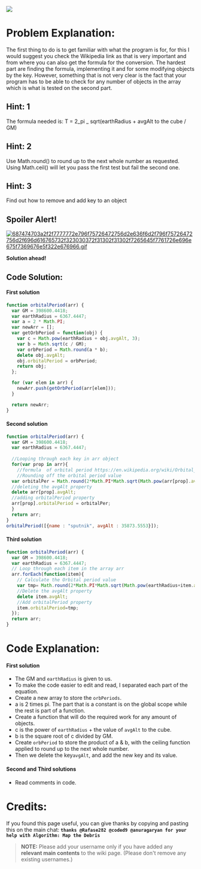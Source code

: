 ![](http://i.imgur.com/jSJ4E7L.jpg)

# Problem Explanation:
The first thing to do is to get familiar with what the program is for, for this I would suggest you check the Wikipedia link as that is very important and from where you can also get the formula for the conversion. The hardest part are finding the formula, implementing it and for some modifying objects by the key. However, something that is not very clear is the fact that your program has to be able to check for any number of objects in the array which is what is tested on the second part.

## Hint: 1
The formula needed is: T = 2_pi _ sqrt(earthRadius + avgAlt to the cube / GM)

## Hint: 2
Use Math.round() to round up to the next whole number as requested. Using Math.ceil() will let you pass the first test but fail the second one.

## Hint: 3
Find out how to remove and add key to an object

## Spoiler Alert!
[![687474703a2f2f7777772e796f75726472756d2e636f6d2f796f75726472756d2f696d616765732f323030372f31302f31302f7265645f7761726e696e675f7369676e5f322e676966.gif](https://files.gitter.im/FreeCodeCamp/Wiki/nlOm/thumb/687474703a2f2f7777772e796f75726472756d2e636f6d2f796f75726472756d2f696d616765732f323030372f31302f31302f7265645f7761726e696e675f7369676e5f322e676966.gif)](https://files.gitter.im/FreeCodeCamp/Wiki/nlOm/687474703a2f2f7777772e796f75726472756d2e636f6d2f796f75726472756d2f696d616765732f323030372f31302f31302f7265645f7761726e696e675f7369676e5f322e676966.gif)

**Solution ahead!**

## Code Solution:
#### First solution

```js
function orbitalPeriod(arr) {
  var GM = 398600.4418;
  var earthRadius = 6367.4447;
  var a = 2 * Math.PI;
  var newArr = [];
  var getOrbPeriod = function(obj) {
    var c = Math.pow(earthRadius + obj.avgAlt, 3);
    var b = Math.sqrt(c / GM);
    var orbPeriod = Math.round(a * b);
    delete obj.avgAlt;
    obj.orbitalPeriod = orbPeriod;
    return obj;
  };

  for (var elem in arr) {
    newArr.push(getOrbPeriod(arr[elem]));
  }

  return newArr;
}
```

#### Second solution

```js
function orbitalPeriod(arr) {
  var GM = 398600.4418;
  var earthRadius = 6367.4447;
  
  //Looping through each key in arr object
  for(var prop in arr){
    //formula  of orbital period https://en.wikipedia.org/wiki/Orbital_period here a = avgAlt+earthRadius
    //Rounding off the orbital period value 
  var orbitalPer = Math.round(2*Math.PI*Math.sqrt(Math.pow(arr[prop].avgAlt+earthRadius,3)/GM));
  //deleting the avgAlt property 
  delete arr[prop].avgAlt;
  //adding orbitalPeriod property
  arr[prop].orbitalPeriod = orbitalPer;
  }
  return arr;
}
orbitalPeriod([{name : "sputnik", avgAlt : 35873.5553}]);
```

#### Third solution
```js
function orbitalPeriod(arr) {
  var GM = 398600.4418;
  var earthRadius = 6367.4447;
  // Loop through each item in the array arr
  arr.forEach(function(item){
    // Calculate the Orbital period value
    var tmp= Math.round(2*Math.PI*Math.sqrt(Math.pow(earthRadius+item.avgAlt,3)/GM));
    //Delete the avgAlt property
    delete item.avgAlt;
    //Add orbitalPeriod property
    item.orbitalPeriod=tmp;
  });
  return arr;
}
```
# Code Explanation:
#### First solution
- The GM and `earthRadius` is given to us.
- To make the code easier to edit and read, I separated each part of the equation.
- Create a new array to store the `orbPeriods`.
- a is 2 times pi. The part that is a constant is on the global scope while the rest is part of a function.
- Create a function that will do the required work for any amount of objects.
- c is the power of `earthRadius` + the value of `avgAlt` to the cube.
- b is the square root of c divided by GM.
- Create `orbPeriod` to store the product of a & b, with the ceiling function applied to round up to the next whole number.
- Then we delete the key`avgAlt`, and add the new key and its value.

#### Second and Third solutions
- Read comments in code.

# Credits:
If you found this page useful, you can give thanks by copying and pasting this on the main chat:  **`thanks @Rafase282 @coded9 @anuragaryan for your help with Algorithm: Map the Debris`**

> **NOTE:** Please add your username only if you have added any **relevant main contents** to the wiki page. (Please don't remove any existing usernames.)
